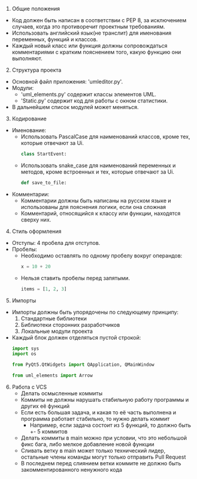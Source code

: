 1. Общие положения
  - Код должен быть написан в соответствии с PEP 8, за исключением случаев, когда это противоречит проектным требованиям.
  - Использовать английский язык(не транслит) для именования переменных, функций и классов.
  - Каждый новый класс или функция должны сопровождаться комментариями с кратким пояснением того, какую функцию они выполняют.

2. Структура проекта
  - Основной файл приложения: 'umleditor.py'.
  - Модули:
    - 'uml_elements.py' содержит классы элементов UML.
    - 'Static.py' содержит код для работы с окном статистики.
  - В дальнейшем список модулей может меняться.

3. Кодирование
  - Именование:
    - Использовать PascalCase для наименований классов, кроме тех, которые отвечают за Ui.
      ```python
      class StartEvent:
    - Использовать snake_case для наименований переменных и методов, кроме встроенных и тех, которые отвечают за Ui.
      ```python
      def save_to_file:
  - Комментарии:
    - Комментарии должны быть написаны на русском языке и использованы для пояснения логики, если она сложная
    - Комментарий, относящийся к классу или функции, находятся сверху них.

4. Стиль оформления
  - Отступы: 4 пробела для отступов.
  - Пробелы:
    - Необходимо оставлять по одному пробелу вокруг операндов:
      ```python
      x = 10 + 20
    - Нельзя ставить пробелы перед запятыми.
      ```python
      items = [1, 2, 3]

5. Импорты
  - Импорты должны быть упорядочены по следующему принципу:
    1. Стандартные библиотеки
    2. Библиотеки сторонних разработчиков
    3. Локальные модули проекта
  - Каждый блок должен отделяться пустой строкой:
    ```python
    import sys
    import os

    from PyQt5.QtWidgets import QApplication, QMainWindow

    from uml_elements import Arrow

6. Работа с VCS
   - Делать осмысленные коммиты
   - Коммиты не должны нарушать стабильную работу программы и других её функций
   - Если есть большая задача, и какая то её часть выполнена и программа работает стабильно, то нужно делать коммит
     - Например, если задача состоит из 5 функций, то должно быть +- 5 коммитов
   - Делать коммиты в main можно при условии, что это небольшой фикс бага, либо мелкое добавление новой функции
   - Сливать ветку в main может только технический лидер, остальные члены команды могут только отправить Pull Request
   - В последнем перед слиянием ветки коммите не должно быть закомментированного ненужного кода

